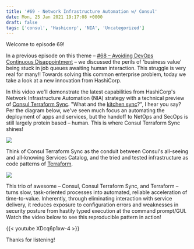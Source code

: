 ```yaml
---
title: '#69 - Network Infrastructure Automation w/ Consul'
date: Mon, 25 Jan 2021 19:17:08 +0000
draft: false
tags: ['consul', 'Hashicorp', 'NIA', 'Uncategorized']
---
```


Welcome to episode 69!

In a previous episode on this theme – [#68 – Avoiding DevOps Continuous Disappointment](https://redtalks.live/2020/08/31/68-avoiding-devops-continuous-disappointment/) – we discussed the perils of 'business value' being stuck in job queues awaiting human interaction. This struggle is very real for many!! Towards solving this common enterprise problem, today we take a look at a new innovation from HashiCorp.

In this video we'll demonstrate the latest capabilities from HashiCorp's Network Infrastructure Automation (NIA) strategy with a technical preview of [Consul Terraform Sync](https://www.hashicorp.com/blog/announcing-consul-terraform-sync-tech-preview). "What and the [kitchen sync](https://www.theidioms.com/everything-but-the-kitchen-sink/)?", I hear you say? Per the diagram below, we've seen much focus an automating the deployment of apps and services, but the handoff to NetOps and SecOps is still largely protein based – human. This is where Consul Terraform Sync shines!

![](https://redtalkslive.files.wordpress.com/2020/08/20200830-continuousdeliveryandmanualhandoff.png?w=1024)

Think of Consul Terraform Sync as the conduit between Consul's all-seeing and all-knowing Services Catalog, and the tried and tested infrastructure as code patterns of [Terraform](http://terraform.io).

![](https://www.datocms-assets.com/2885/1602606924-tf-hcs.png?fit=max&fm=webp&q=80&w=2500)

This trio of awesome – Consul, Consul Terraform Sync, and Terraform – turns slow, task-oriented processes into automated, reliable acceleration of time-to-value. Inherently, through eliminating interaction with service delivery, it reduces exposure to configuration errors and weaknesses in security posture from hastily typed execution at the command prompt/GUI. Watch the video below to see this reproducible pattern in action!

{{< youtube XDcq6p1xw-4 >}}

Thanks for listening!